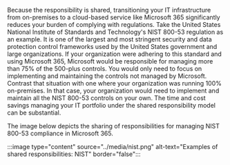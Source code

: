 Because the responsibility is shared, transitioning your IT infrastructure from on-premises to a cloud-based service like Microsoft 365 significantly reduces your burden of complying with regulations. Take the United States National Institute of Standards and Technology's NIST 800-53 regulation as an example. It is one of the largest and most stringent security and data protection control frameworks used by the United States government and large organizations. If your organization were adhering to this standard and using Microsoft 365, Microsoft would be responsible for managing more than 75% of the 500-plus controls. You would only need to focus on implementing and maintaining the controls not managed by Microsoft. Contrast that situation with one where your organization was running 100% on-premises. In that case, your organization would need to implement and maintain all the NIST 800-53 controls on your own. The time and cost savings managing your IT portfolio under the shared responsibility model can be substantial.

The image below depicts the sharing of responsibilities for managing NIST 800-53 compliance in Microsoft 365.

:::image type="content" source="../media/nist.png" alt-text="Examples of shared responsibilities: NIST" border="false":::
